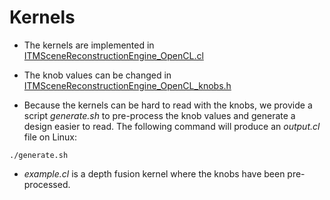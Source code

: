 # Kernels

- The kernels are implemented in [ITMSceneReconstructionEngine\_OpenCL.cl](ITMSceneReconstructionEngine_OpenCL.cl)

- The knob values can be changed in [ITMSceneReconstructionEngine\_OpenCL\_knobs.h](ITMSceneReconstructionEngine_OpenCL_knobs.h)

- Because the kernels can be hard to read with the knobs, we provide a script *generate.sh* to pre-process the knob values and generate a design easier to read. The following command will produce an *output.cl* file on Linux:

``` ./generate.sh ```

- *example.cl* is a depth fusion kernel where the knobs have been pre-processed.

